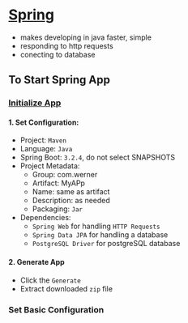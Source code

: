 # [Spring](https://spring.io)

- makes developing in java faster, simple
- responding to http requests
- conecting to database
## To Start Spring App

### [Initialize App](https://start.spring.io/)

#### 1. Set Configuration:
- Project: `Maven`
- Language: `Java`
- Spring Boot: `3.2.4`, do not select SNAPSHOTS
- Project Metadata:
    - Group: com.werner
    - Artifact: MyAPp
    - Name: same as artifact
    - Description: as needed
    - Packaging: `Jar`
- Dependencies:
    - `Spring Web` for handling `HTTP Requests` 
    - `Spring Data JPA` for handling a database
    - `PostgreSQL Driver` for postgreSQL database

#### 2. Generate App
- Click the `Generate`
- Extract downloaded `zip` file


### Set Basic Configuration


